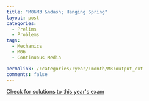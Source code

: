 ```yaml
---
title: "M06M3 &ndash; Hanging Spring"
layout: post
categories:
  - Prelims
  - Problems
tags:
  - Mechanics
  - M06
  - Continuous Media

permalink: /:categories/:year/:month/M3:output_ext
comments: false
---
```

<object data="2006M3M.pdf" type="application/pdf" width="100%" height="500"></object>
<div class="message"><a href='https://princetonprelim.com/prelim/17/'>Check for solutions to this year's exam</a></div>